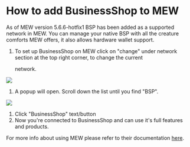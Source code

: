 # How to add BusinessShop to MEW

As of MEW version 5.6.6-hotfix1 BSP has been added as a supported network in MEW. You can manage your native BSP with all the creature comforts MEW offers, it also allows hardware wallet support.

1. To set up BusinessShop on MEW click on "change" under network section at the top right corner, to change the current 

   network.

![](https://github.com/fuseio/docs/tree/ad5158afdcedc7ce1ca0e544a34919e024a0ed03/.gitbook/assets/MEW_1.png)

1. A popup will open. Scroll down the list until you find "BSP".

![](https://github.com/fuseio/docs/tree/ad5158afdcedc7ce1ca0e544a34919e024a0ed03/.gitbook/assets/MEW_2.png)

1. Click "BusinessShop" text/button
2. Now you're connected to BusinessShop and can use it's full features and products.

For more info about using MEW please refer to their documentation [here](https://kb.myetherwallet.com/).

